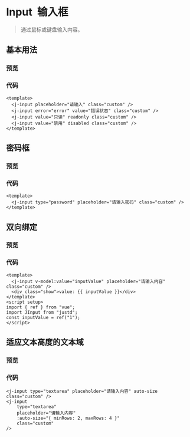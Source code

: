 
<script setup>
  import InputDemo1 from '../components/input-demo-1.vue'
  import InputDemo2 from '../components/input-demo-2.vue'
  import InputDemo3 from '../components/input-demo-3.vue'
  import InputDemo4 from '../components/input-demo-4.vue'
</script>

# Input &nbsp;输入框

> 通过鼠标或键盘输入内容。

## 基本用法

### 预览

<input-demo-1 />

### 代码

```vue
<template>
  <j-input placeholder="请输入" class="custom" />
  <j-input error="error" value="错误状态" class="custom" />
  <j-input value="只读" readonly class="custom" />
  <j-input value="禁用" disabled class="custom" />
</template>
```

## 密码框

### 预览

<input-demo-2 />

### 代码

```vue
<template>
  <j-input type="password" placeholder="请输入密码" class="custom" />
</template>
```

## 双向绑定

### 预览

<input-demo-3 />

### 代码

```vue
<template>
  <j-input v-model:value="inputValue" placeholder="请输入内容" class="custom" />
  <div class="show">value: {{ inputValue }}</div>
</template>
<script setup>
import { ref } from "vue";
import JInput from "justd";
const inputValue = ref("1");
</script>
```

## 适应文本高度的文本域

### 预览

<input-demo-4 />

### 代码

```vue
<j-input type="textarea" placeholder="请输入内容" auto-size class="custom" />
<j-input
    type="textarea"
    placeholder="请输入内容"
    :auto-size="{ minRows: 2, maxRows: 4 }"
    class="custom"
/>
```
